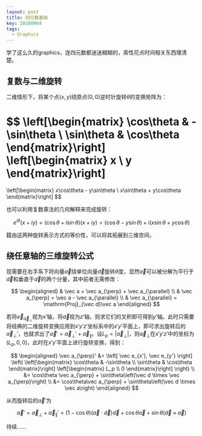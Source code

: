 ```yaml
---
layout: post
title: 四元数基础
key: 20180904
tags:
  - Graphics
---
```


学了这么久的graphics，连四元数都迷迷糊糊的，索性花点时间相关东西理清楚。

<!--more-->

## 复数与二维旋转

二维情形下，将某个点$(x, y)$绕原点$(0, 0)$逆时针旋转$\theta$的变换矩阵为：

$$
\left[\begin{matrix}
    \cos\theta & -\sin\theta \\
    \sin\theta & \cos\theta
\end{matrix}\right]
\left[\begin{matrix}
    x \\ y
\end{matrix}\right]
=
\left[\begin{matrix}
    x\cos\theta - y\sin\theta \\
    x\sin\theta + y\cos\theta
\end{matrix}\right]
$$

也可以利用复数乘法的几何解释来完成旋转：

$$
e^{i\theta}(x + iy)
= (\cos\theta + i\sin\theta)(x + iy)
= (\cos\theta - y\sin\theta) + i(x\sin\theta + y\cos\theta)
$$

籍由这两种旋转表示方式的等价性，可以将其拓展到三维空间。

## 绕任意轴的三维旋转公式

现需要在右手系下将向量$\vec a$绕单位向量$\vec d$旋转$\theta$度，显然$\vec a$可以被分解为平行于$\vec d$和垂直于$\vec d$的两个分量，其中前者无需修改：

$$
\begin{aligned}
& \vec a = \vec a_{\perp} + \vec a_{\parallel} \\
& \vec a_{\perp} = \vec a - \vec a_{\parallel} \\
& \vec a_{\parallel} = \mathrm{Proj}_{\vec d}\vec a
\end{aligned}
$$

若将$\vec e_{\vec a_{\perp}}$视为$x'$轴，将$\vec d$视为$z'$轴，则求它们的叉积即可得到$y'$轴。此时只需要将经典的二维旋转变换应用到$x'y'z'$坐标系中的$x'y'$平面上，即可求出旋转后的$\vec a_{\perp}'$，也就求出了$\vec a' = \vec a_{\perp}' + \vec a_{\parallel}$。设$L_p = \vert\vec a_{\perp}\vert$，则$\vec a_{\perp}$在$x'y'z'$中的坐标为$(L_p, 0, 0)$，此时在$x'y'$平面上进行旋转变换，得到：

$$
\begin{aligned}
    \vec a_{\perp}'
    &=
    \left[
        \vec e_{x'}, \vec e_{y'}
    \right]
    \left(
    \left[\begin{matrix}
        \cos\theta & -\sin\theta \\
        \sin\theta & \cos\theta
    \end{matrix}\right]
    \left[\begin{matrix}
        L_p \\ 0
    \end{matrix}\right]
    \right) \\
    &=
    \cos\theta \vec a_{\perp} + \sin\theta\left(\vec d \times \vec a_{\perp}\right) \\
    &= \cos\theta\vec a_{\perp} + \sin\theta\left(\vec d \times \vec a\right)
\end{aligned}
$$

从而旋转后的$\vec a'$为

$$
\vec a'
= \vec a_{\perp} + \vec a_{\parallel}'
= (1 - \cos\theta)(\vec a\cdot \vec d)\vec d + \cos\theta\vec a + \sin\theta(\vec d \times \vec a)
$$

待续……
